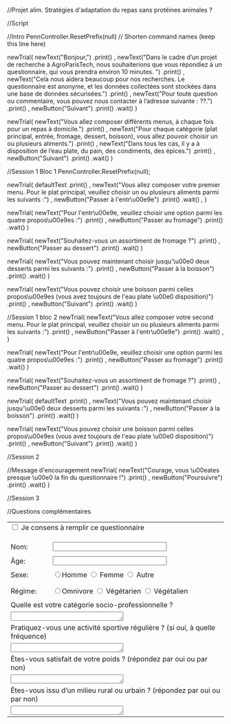 //Projet alim. Stratégies d'adaptation du repas sans protéines animales ?

//Script

//Intro
PennController.ResetPrefix(null) // Shorten command names (keep this line here)

newTrial(
    newText("Bonjour,")
        .print()
    ,
    newText("Dans le cadre d’un projet de recherche à AgroParisTech, nous souhaiterions que vous répondiez à un questionnaire, qui vous prendra environ 10 minutes. ")
        .print()
    ,
    newText("Cela nous aidera beaucoup pour nos recherches. Le questionnaire est anonyme, et les données collectées sont stockées dans une base de données sécurisées.")
        .print()
    ,
    newText("Pour toute question ou commentaire, vous pouvez nous contacter à l’adresse suivante : ??.")
        .print()
    ,
    newButton("Suivant")
        .print()
        .wait()
)


newTrial(
    newText("Vous allez composer différents menus, à chaque fois pour un repas à domicile.")
        .print()
    ,
    newText("Pour chaque catégorie (plat principal, entrée, fromage, dessert, boisson), vous allez pouvoir choisir un ou plusieurs aliments.")
        .print()
    ,
    newText("Dans tous les cas, il y a à disposition de l’eau plate, du pain, des condiments, des épices.")
        .print()
    ,
    newButton("Suivant")
        .print()
        .wait()
)

//Session 1 Bloc 1
PennController.ResetPrefix(null);

newTrial(
    defaultText
        .print()
    ,
    newText("Vous allez composer votre premier menu. Pour le plat principal, veuillez choisir un ou plusieurs aliments parmi les suivants :")
    ,
    newButton("Passer à l'entr\u00e9e")
        .print()
        .wait()
    ,
)

newTrial(
    newText("Pour l'entr\u00e9e, veuillez choisir une option parmi les quatre propos\u00e9es :")
        .print()
    ,
    newButton("Passer au fromage")
        .print()
        .wait()
)

newTrial(
    newText("Souhaitez-vous un assortiment de fromage ?")
        .print()
    ,
    newButton("Passer au dessert")
        .print()
        .wait()
)

newTrial(
    newText("Vous pouvez maintenant choisir jusqu'\u00e0 deux desserts parmi les suivants :")
        .print()
    ,
    newButton("Passer à la boisson")
        .print()
        .wait()
)

newTrial(
    newText("Vous pouvez choisir une boisson parmi celles propos\u00e9es (vous avez toujours de l'eau plate \u00e0 disposition)")
        .print()
    ,
    newButton("Suivant")
        .print()
        .wait()
)


//Session 1 bloc 2
newTrial(
    newText("Vous allez composer votre second menu. Pour le plat principal, veuillez choisir un ou plusieurs aliments parmi les suivants :")
        .print()
    ,
    newButton("Passer à l'entr\u00e9e")
        .print()
        .wait()
    ,
)

newTrial(
    newText("Pour l'entr\u00e9e, veuillez choisir une option parmi les quatre propos\u00e9es :")
        .print()
    ,
    newButton("Passer au fromage")
        .print()
        .wait()
)

newTrial(
    newText("Souhaitez-vous un assortiment de fromage ?")
        .print()
    ,
    newButton("Passer au dessert")
        .print()
        .wait()
)

newTrial(
    defaultText
        .print()
    ,
    newText("Vous pouvez maintenant choisir jusqu'\u00e0 deux desserts parmi les suivants :")
    ,
    newButton("Passer à la boisson")
        .print()
        .wait()
)

newTrial(
    newText("Vous pouvez choisir une boisson parmi celles propos\u00e9es (vous avez toujours de l'eau plate \u00e0 disposition)")
        .print()
    ,
    newButton("Suivant")
        .print()
        .wait()
)


//Session 2


//Message d'encouragement
newTrial(
    newText("Courage, vous \u00eates presque \u00e0 la fin du questionnaire !")
        .print()
    ,
    newButton("Poursuivre")
        .print()
        .wait()
)



//Session 3

//Questions complémentaires
<table>
<tr>
<td colspan="2" style="padding-bottom: 1em;"><input type="checkbox" class="obligatory" name="consent" id="consentcx" /><label for="consentcx"> Je consens à remplir ce questionnaire </label></td>
</tr>
<tr>
<td colspan="2">
<label class="error" for="consent"></label>
</td>
</tr>
<tr>
  <td>Nom:</td><td><input name="name" type="text" size="30" class="obligatory" /></td>
</tr>
<tr>
<td colspan="2"><label class="error" for="name"></label></td>
</tr>
<tr>
  <td>Âge:</td><td><input name="age" type="text" size="30" class="obligatory" /></td>
</tr>
<tr>
<td colspan="2"><label class="error" for="age"></label></td>
</tr>
<tr>
  <td>Sexe:</td><td><input name="sex" type="radio" value="male" class="obligatory" id="csexmale" /><label for="csexmale">Homme </label>
                   <input name="sex" type="radio" value="female" id="csexfemale"/><label for="csexfemale"> Femme</label>
                   <input name="sex" type="radio" value="autre" id="csexautre"/><label for="csexautre"> Autre</label>
</tr>
<tr>
<td colspan="2"><label class="error" for="sex"></label></td>
</tr>
<tr>
<tr>
<td colspan="2"><label class="error" for="religion"></label></td>
</tr>
<tr>
<tr>
<td>Régime:</td><td><input name="regime" type="radio" value="Omnivore" class="obligatory" id="cregimeomnivore" /><label for="cregimeomnivore">Omnivore </label>
                   <input name="regime" type="radio" value="Vegetarien" id="cregimevegetarien"/><label for="cregimevegetarien"> Végétarien</label>
                   <input name="regime" type="radio" value="Vegetalien" id="cregimevegetalien"/><label for="cregimevegetalien"> Végétalien</label>
</tr>
<tr>
<td colspan="2"><label class="error" for="regime"></label></td>
</tr>
<tr>
  <td colspan="2">Quelle est votre catégorie socio-professionnelle ? </td>
</tr>
<tr>
  <td colspan="2">
    <textarea name="Categoriesocio-pro" rows="1" cols="30"></textarea>
  </td>
</tr>
<tr>
  <td colspan="2"> Pratiquez-vous une activité sportive régulière ? (si oui, à quelle fréquence) </td>
</tr>
<tr>
  <td colspan="2">
    <textarea name="sport" rows="1" cols="30"></textarea>
  </td>
</tr>
<tr>
  <td colspan="2"> Êtes-vous satisfait de votre poids ? (répondez par oui ou par non)</td>
</tr>
<tr>
  <td colspan="2">
    <textarea name="satisfait" rows="1" cols="30"></textarea>
  </td>
</tr>
<tr>
<td colspan="2"> Êtes-vous issu d’un milieu rural ou urbain ? (répondez par oui ou par non)</td>
</tr>
<tr>
  <td colspan="2">
    <textarea name="satisfait" rows="1" cols="30"></textarea>
  </td>
</tr>
